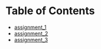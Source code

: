 # Table of Contents

- [assignment\_1](assignment_1/document.md)
- [assignment\_2](assignment_2/document.md)
- [assignment\_3](assignment_3/document.md)
